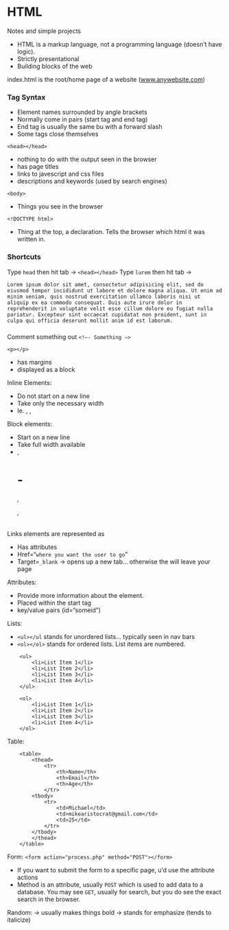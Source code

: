 # HTML
Notes and simple projects

* HTML is a markup language, not a programming language (doesn’t have logic).
* Strictly presentational
* Building blocks of the web

index.html is the root/home page of a website (www.anywebsite.com)

### Tag Syntax
* Element names surrounded by angle brackets
* Normally come in pairs (start tag and end tag)
* End tag is usually the same bu with a forward slash 
* Some tags close themselves

`<head></head>`
* nothing to do with the output seen in the browser
* has page titles
* links to javescript and css files
* descriptions and keywords (used by search engines)

`<body>`
* Things you see in the browser 

`<!DOCTYPE html>`
* Thing at the top, a declaration. Tells the browser which html it was written in. 


### Shortcuts
Type `head` then hit tab -> `<head></head>`
Type `lurem` then hit tab ->  

`Lorem ipsum dolor sit amet, consectetur adipisicing elit, sed do eiusmod tempor incididunt ut labore et dolore magna aliqua. Ut enim ad minim veniam, quis nostrud exercitation ullamco laboris nisi ut aliquip ex ea commodo consequat. Duis aute irure dolor in reprehenderit in voluptate velit esse cillum dolore eu fugiat nulla pariatur. Excepteur sint occaecat cupidatat non proident, sunt in culpa qui officia deserunt mollit anim id est laborum.`

### 
Comment something out
 `<!—- Something —>`

`<p></p>`
* has margins 
* displayed as a block


Inline Elements: 
* Do not start on a new line 
* Take only the necessary width
* Ie. <span>, <img>, <a> 

Block elements:
* Start on a new line 
* Take full width available 
* <div>, <h1>-<h6>, <p>, <form>

Links elements are represented as <a>
* Has attributes 
* Href=“`where you want the user to go`”
* Target=`_blank` -> opens up a new tab… otherwise the will leave your page
	
Attributes: 
* Provide more information about the element.
* Placed within the start tag 
* key/value pairs (id=“someid”)

Lists:
* `<ul></ul`  stands for unordered lists… typically seen in nav bars
* `<ol></ol>` stands for ordered lists.  List items are numbered. 

```
	<ul>
		<li>List Item 1</li>
		<li>List Item 2</li>
		<li>List Item 3</li>
		<li>List Item 4</li>
	</ul>

	<ol>
		<li>List Item 1</li>
		<li>List Item 2</li>
		<li>List Item 3</li>
		<li>List Item 4</li>
	</ol>
```

Table:
```
	<table>
		<thead>
			<tr>
				<th>Name</th>
				<th>Email</th>
				<th>Age</th>
			</tr>
		<tbody>
			<tr>
				<td>Michael</td>
				<td>mikearistocrat@gmail.com</td>
				<td>25</td>
			</tr>			
		</tbody>
		</thead>
	</table>
```

Form:
`<form action="process.php" method="POST"></form>`
* If you want to submit the form to a specific page, u’d use the attribute actions
* Method  is an attribute, usually `POST` which is used to add data to a database. You may see `GET`, usually for search, but you do see the exact search in the browser. 

 
Random:
<strong></strong> -> usually makes things bold 
<em></em> -> stands for emphasize (tends to italicize)





